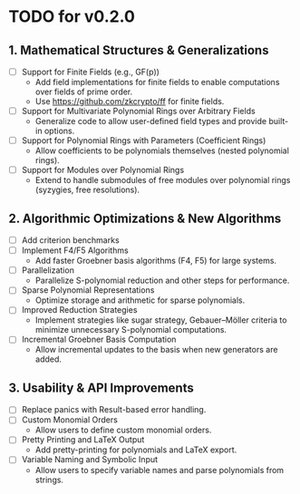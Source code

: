 # TODO for v0.2.0

## 1. Mathematical Structures & Generalizations
- [ ] Support for Finite Fields (e.g., GF(p))
    - Add field implementations for finite fields to enable computations over fields of prime order.
    - Use https://github.com/zkcrypto/ff for finite fields.
- [ ] Support for Multivariate Polynomial Rings over Arbitrary Fields
    - Generalize code to allow user-defined field types and provide built-in options.
- [ ] Support for Polynomial Rings with Parameters (Coefficient Rings)
    - Allow coefficients to be polynomials themselves (nested polynomial rings).
- [ ] Support for Modules over Polynomial Rings
    - Extend to handle submodules of free modules over polynomial rings (syzygies, free resolutions).

## 2. Algorithmic Optimizations & New Algorithms
- [ ] Add criterion benchmarks
- [ ] Implement F4/F5 Algorithms
    - Add faster Groebner basis algorithms (F4, F5) for large systems.
- [ ] Parallelization
    - Parallelize S-polynomial reduction and other steps for performance.
- [ ] Sparse Polynomial Representations
    - Optimize storage and arithmetic for sparse polynomials.
- [ ] Improved Reduction Strategies
    - Implement strategies like sugar strategy, Gebauer–Möller criteria to minimize unnecessary S-polynomial computations.
- [ ] Incremental Groebner Basis Computation
    - Allow incremental updates to the basis when new generators are added.

## 3. Usability & API Improvements
- [ ] Replace panics with Result-based error handling.
- [ ] Custom Monomial Orders
    - Allow users to define custom monomial orders.
- [ ] Pretty Printing and LaTeX Output
    - Add pretty-printing for polynomials and LaTeX export.
- [ ] Variable Naming and Symbolic Input
    - Allow users to specify variable names and parse polynomials from strings.
